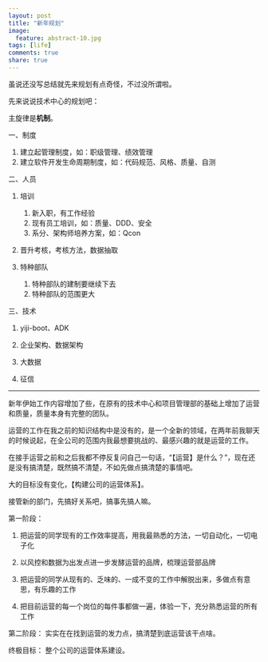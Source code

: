 ```yaml
---
layout: post
title: "新年规划"
image:
  feature: abstract-10.jpg
tags: [life]
comments: true
share: true
---
```


虽说还没写总结就先来规划有点奇怪，不过没所谓啦。

先来说说技术中心的规划吧：

主旋律是**机制**。

一、制度

1. 建立起管理制度，如：职级管理、绩效管理
2. 建立软件开发生命周期制度，如：代码规范、风格、质量、自测

二、人员

1. 培训
    1. 新入职，有工作经验
    2. 现有员工培训，如：质量、DDD、安全
    3. 系分、架构师培养方案，如：Qcon

2. 晋升考核，考核方法，数据抽取

3. 特种部队

    1. 特种部队的建制要继续下去
    2. 特种部队的范围更大

          


三、技术

1. yiji-boot、ADK

2. 企业架构、数据架构

3. 大数据

4. 征信

---
新年伊始工作内容增加了些，在原有的技术中心和项目管理部的基础上增加了运营和质量，质量本身有完整的团队。

运营的工作在我之前的知识结构中是没有的，是一个全新的领域，在两年前我聊天的时候说起，在全公司的范围内我最想要挑战的、最感兴趣的就是运营的工作。

在接手运营之前和之后我都不停反复问自己一句话，“【运营】是什么？”，现在还是没有搞清楚，既然搞不清楚，不如先做点搞清楚的事情吧。

大的目标没有变化，【构建公司的运营体系】。

接管新的部门，先搞好关系吧，搞事先搞人嘛。

第一阶段：

1. 把运营的同学现有的工作效率提高，用我最熟悉的方法，一切自动化，一切电子化

2. 以风控和数据为出发点进一步发酵运营的品牌，梳理运营部品牌

3. 把运营的同学从现有的、乏味的、一成不变的工作中解脱出来，多做点有意思，有乐趣的工作

4. 把目前运营的每一个岗位的每件事都做一遍，体验一下，充分熟悉运营的所有工作

第二阶段：
实实在在找到运营的发力点，搞清楚到底运营该干点啥。

终极目标：
整个公司的运营体系建设。









































